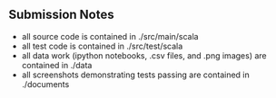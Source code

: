 ## Submission Notes
- all source code is contained in ./src/main/scala
- all test code is contained in ./src/test/scala
- all data work (ipython notebooks, .csv files, and .png images) are contained in ./data
- all screenshots demonstrating tests passing are contained in ./documents